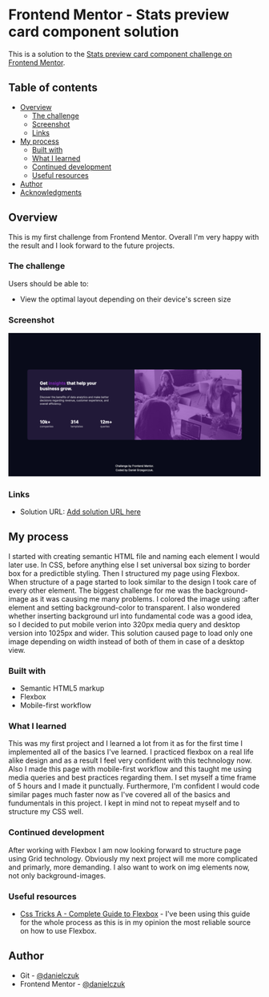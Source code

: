 # Frontend Mentor - Stats preview card component solution

This is a solution to the [Stats preview card component challenge on Frontend Mentor](https://www.frontendmentor.io/challenges/stats-preview-card-component-8JqbgoU62).

## Table of contents

- [Overview](#overview)
  - [The challenge](#the-challenge)
  - [Screenshot](#screenshot)
  - [Links](#links)
- [My process](#my-process)
  - [Built with](#built-with)
  - [What I learned](#what-i-learned)
  - [Continued development](#continued-development)
  - [Useful resources](#useful-resources)
- [Author](#author)
- [Acknowledgments](#acknowledgments)

## Overview

This is my first challenge from Frontend Mentor.
Overall I'm very happy with the result and I look forward to the future projects.

### The challenge

Users should be able to:

- View the optimal layout depending on their device's screen size

### Screenshot

![](./screenshots/screenshot-desktop.png)

### Links

- Solution URL: [Add solution URL here](https://github.com/danielczuk/FrontendMentorFirstProject)

## My process

I started with creating semantic HTML file and naming each element I would later use.
In CSS, before anything else I set universal box sizing to border box for a predictible styling. Then I structured my page using Flexbox.
When structure of a page started to look similar to the design I took care of every other element. The biggest challenge for me was the background-image as it was causing me many problems. I colored the image using :after element and setting background-color to transparent.
I also wondered whether inserting background url into fundamental code was a good idea, so I decided to put mobile verion into 320px media query and desktop version into 1025px and wider. This solution caused page to load only one image depending on width instead of both of them in case of a desktop view.

### Built with

- Semantic HTML5 markup
- Flexbox
- Mobile-first workflow

### What I learned

This was my first project and I learned a lot from it as for the first time I implemented all of the basics I've learned.
I practiced flexbox on a real life alike design and as a result I feel very confident with this technology now.
Also I made this page with mobile-first workflow and this taught me using media queries and best practices regarding them.
I set myself a time frame of 5 hours and I made it punctually. Furthermore, I'm confident I would code similar pages much faster now as I've covered all of the basics and fundumentals in this project.
I kept in mind not to repeat myself and to structure my CSS well.

### Continued development

After working with Flexbox I am now looking forward to structure page using Grid technology. Obviously my next project will me more complicated and primarly, more demanding.
I also want to work on img elements now, not only background-images.

### Useful resources

- [Css Tricks A - Complete Guide to Flexbox](https://css-tricks.com/snippets/css/a-guide-to-flexbox/) - I've been using this guide for the whole process as this is in my opinion the most reliable source on how to use Flexbox.

## Author

- Git - [@danielczuk](https://github.com/danielczuk)
- Frontend Mentor - [@danielczuk](https://www.frontendmentor.io/profile/danielczuk)
